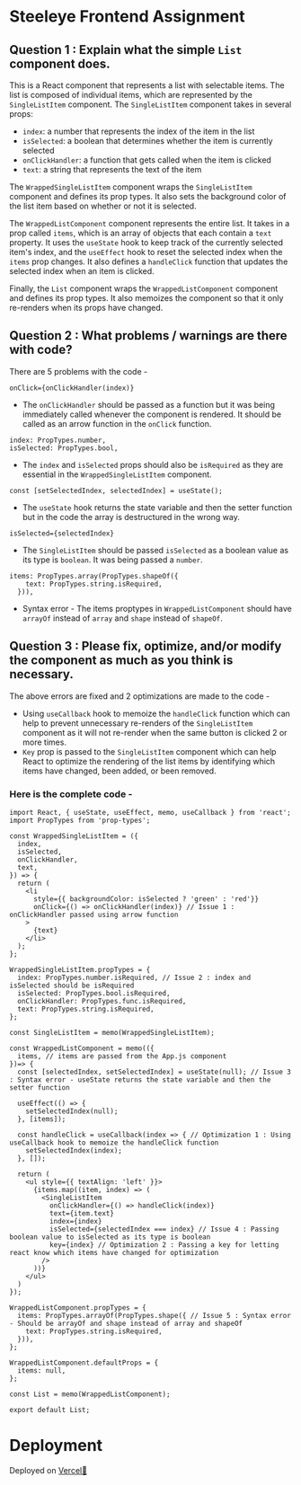 # Steeleye Frontend Assignment
## Question 1 : Explain what the simple `List` component does.
This is a React component that represents a list with selectable items. The list is composed of individual items, which are represented by the `SingleListItem` component. The `SingleListItem` component takes in several props: 

- `index`: a number that represents the index of the item in the list
- `isSelected`: a boolean that determines whether the item is currently selected
- `onClickHandler`: a function that gets called when the item is clicked
- `text`: a string that represents the text of the item

The `WrappedSingleListItem` component wraps the `SingleListItem` component and defines its prop types. It also sets the background color of the list item based on whether or not it is selected.

The `WrappedListComponent` component represents the entire list. It takes in a prop called `items`, which is an array of objects that each contain a `text` property. It uses the `useState` hook to keep track of the currently selected item's index, and the `useEffect` hook to reset the selected index when the `items` prop changes. It also defines a `handleClick` function that updates the selected index when an item is clicked.

Finally, the `List` component wraps the `WrappedListComponent` component and defines its prop types. It also memoizes the component so that it only re-renders when its props have changed.

## Question 2 : What problems / warnings are there with code?
There are 5 problems with the code - 

```
onClick={onClickHandler(index)}
```
- The `onClickHandler` should be passed as a function but it was being immediately called whenever the component is rendered. It should be called as an arrow function in the `onClick` function.

```
index: PropTypes.number,
isSelected: PropTypes.bool,
```
- The `index` and `isSelected` props should also be `isRequired` as they are essential in the `WrappedSingleListItem` component.

```
const [setSelectedIndex, selectedIndex] = useState();
```
- The `useState` hook returns the state variable and then the setter function but in the code the array is destructured in the wrong way. 

```
isSelected={selectedIndex}
```
- The `SingleListItem` should be passed `isSelected` as a boolean value as its type is `boolean`. It was being passed a `number`.

```
items: PropTypes.array(PropTypes.shapeOf({
    text: PropTypes.string.isRequired,
  })),
```
- Syntax error - The items proptypes in `WrappedListComponent` should have `arrayOf` instead of `array` and `shape` instead of `shapeOf`.

## Question 3 : Please fix, optimize, and/or modify the component as much as you think is necessary.

The above errors are fixed and 2 optimizations are made to the code - 
- Using `useCallback` hook to memoize the `handleClick` function which can help to prevent unnecessary re-renders of the `SingleListItem` component as it will not re-render when the same button is clicked 2 or more times.
- `Key` prop is passed to the `SingleListItem` component which can help React to optimize the rendering of the list items by identifying which items have changed, been added, or been removed. 

### Here is the complete code - 

```
import React, { useState, useEffect, memo, useCallback } from 'react';
import PropTypes from 'prop-types';

const WrappedSingleListItem = ({
  index,
  isSelected,
  onClickHandler,
  text,
}) => {
  return (
    <li
      style={{ backgroundColor: isSelected ? 'green' : 'red'}}
      onClick={() => onClickHandler(index)} // Issue 1 : onClickHandler passed using arrow function
    >
      {text}
    </li>
  );
};

WrappedSingleListItem.propTypes = {
  index: PropTypes.number.isRequired, // Issue 2 : index and isSelected should be isRequired
  isSelected: PropTypes.bool.isRequired,
  onClickHandler: PropTypes.func.isRequired,
  text: PropTypes.string.isRequired,
};

const SingleListItem = memo(WrappedSingleListItem);

const WrappedListComponent = memo(({
  items, // items are passed from the App.js component
})=> {
  const [selectedIndex, setSelectedIndex] = useState(null); // Issue 3 : Syntax error - useState returns the state variable and then the setter function

  useEffect(() => {
    setSelectedIndex(null);
  }, [items]);

  const handleClick = useCallback(index => { // Optimization 1 : Using useCallback hook to memoize the handleClick function
    setSelectedIndex(index);
  }, []);

  return (
    <ul style={{ textAlign: 'left' }}>
      {items.map((item, index) => (
        <SingleListItem
          onClickHandler={() => handleClick(index)}
          text={item.text}
          index={index}
          isSelected={selectedIndex === index} // Issue 4 : Passing boolean value to isSelected as its type is boolean
          key={index} // Optimization 2 : Passing a key for letting react know which items have changed for optimization
        />
      ))}
    </ul>
  )
});

WrappedListComponent.propTypes = {
  items: PropTypes.arrayOf(PropTypes.shape({ // Issue 5 : Syntax error - Should be arrayOf and shape instead of array and shapeOf
    text: PropTypes.string.isRequired,
  })),
};

WrappedListComponent.defaultProps = {
  items: null,
};

const List = memo(WrappedListComponent);

export default List;

```
# Deployment 
Deployed on [Vercel🔗](https://steeleye-frontend.vercel.app/)
